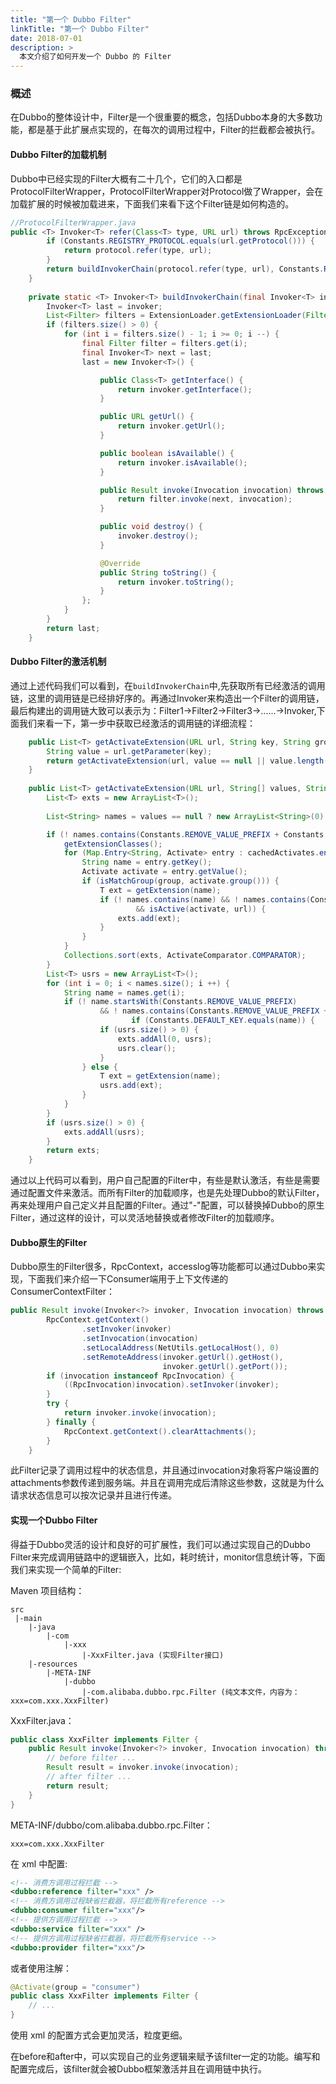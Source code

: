 ```yaml
---
title: "第一个 Dubbo Filter"
linkTitle: "第一个 Dubbo Filter"
date: 2018-07-01
description: >
  本文介绍了如何开发一个 Dubbo 的 Filter
---
```


### 概述
在Dubbo的整体设计中，Filter是一个很重要的概念，包括Dubbo本身的大多数功能，都是基于此扩展点实现的，在每次的调用过程中，Filter的拦截都会被执行。

#### Dubbo Filter的加载机制
Dubbo中已经实现的Filter大概有二十几个，它们的入口都是ProtocolFilterWrapper，ProtocolFilterWrapper对Protocol做了Wrapper，会在加载扩展的时候被加载进来，下面我们来看下这个Filter链是如何构造的。

```java
//ProtocolFilterWrapper.java
public <T> Invoker<T> refer(Class<T> type, URL url) throws RpcException {
        if (Constants.REGISTRY_PROTOCOL.equals(url.getProtocol())) {
            return protocol.refer(type, url);
        }
        return buildInvokerChain(protocol.refer(type, url), Constants.REFERENCE_FILTER_KEY, Constants.CONSUMER);
    }
    
    private static <T> Invoker<T> buildInvokerChain(final Invoker<T> invoker, String key, String group) {
        Invoker<T> last = invoker;
        List<Filter> filters = ExtensionLoader.getExtensionLoader(Filter.class).getActivateExtension(invoker.getUrl(), key, group);
        if (filters.size() > 0) {
            for (int i = filters.size() - 1; i >= 0; i --) {
                final Filter filter = filters.get(i);
                final Invoker<T> next = last;
                last = new Invoker<T>() {

                    public Class<T> getInterface() {
                        return invoker.getInterface();
                    }

                    public URL getUrl() {
                        return invoker.getUrl();
                    }

                    public boolean isAvailable() {
                        return invoker.isAvailable();
                    }

                    public Result invoke(Invocation invocation) throws RpcException {
                        return filter.invoke(next, invocation);
                    }

                    public void destroy() {
                        invoker.destroy();
                    }

                    @Override
                    public String toString() {
                        return invoker.toString();
                    }
                };
            }
        }
        return last;
    }

```

#### Dubbo Filter的激活机制
通过上述代码我们可以看到，在`buildInvokerChain`中,先获取所有已经激活的调用链，这里的调用链是已经排好序的。再通过Invoker来构造出一个Filter的调用链，最后构建出的调用链大致可以表示为：Filter1->Filter2->Filter3->......->Invoker,下面我们来看一下，第一步中获取已经激活的调用链的详细流程：

```java
    public List<T> getActivateExtension(URL url, String key, String group) {
        String value = url.getParameter(key);
        return getActivateExtension(url, value == null || value.length() == 0 ? null : Constants.COMMA_SPLIT_PATTERN.split(value), group);
    }
    
    public List<T> getActivateExtension(URL url, String[] values, String group) {
        List<T> exts = new ArrayList<T>();
        
        List<String> names = values == null ? new ArrayList<String>(0) : Arrays.asList(values);

        if (! names.contains(Constants.REMOVE_VALUE_PREFIX + Constants.DEFAULT_KEY)) {
            getExtensionClasses();
            for (Map.Entry<String, Activate> entry : cachedActivates.entrySet()) {
                String name = entry.getKey();
                Activate activate = entry.getValue();
                if (isMatchGroup(group, activate.group())) {
                    T ext = getExtension(name);
                    if (! names.contains(name) && ! names.contains(Constants.REMOVE_VALUE_PREFIX + name) 
                            && isActive(activate, url)) {
                        exts.add(ext);
                    }
                }
            }
            Collections.sort(exts, ActivateComparator.COMPARATOR);
        }
        List<T> usrs = new ArrayList<T>();
        for (int i = 0; i < names.size(); i ++) {
            String name = names.get(i);
            if (! name.startsWith(Constants.REMOVE_VALUE_PREFIX)
                    && ! names.contains(Constants.REMOVE_VALUE_PREFIX + name)) {
                           if (Constants.DEFAULT_KEY.equals(name)) {
                    if (usrs.size() > 0) {
                        exts.addAll(0, usrs);
                        usrs.clear();
                    }
                } else {
                    T ext = getExtension(name);
                    usrs.add(ext);
                }
            }
        }
        if (usrs.size() > 0) {
            exts.addAll(usrs);
        }
        return exts;
    }
```
通过以上代码可以看到，用户自己配置的Filter中，有些是默认激活，有些是需要通过配置文件来激活。而所有Filter的加载顺序，也是先处理Dubbo的默认Filter，再来处理用户自己定义并且配置的Filter。通过"-"配置，可以替换掉Dubbo的原生Filter，通过这样的设计，可以灵活地替换或者修改Filter的加载顺序。

#### Dubbo原生的Filter
Dubbo原生的Filter很多，RpcContext，accesslog等功能都可以通过Dubbo来实现，下面我们来介绍一下Consumer端用于上下文传递的ConsumerContextFilter：

```java
public Result invoke(Invoker<?> invoker, Invocation invocation) throws RpcException {
        RpcContext.getContext()
                .setInvoker(invoker)
                .setInvocation(invocation)
                .setLocalAddress(NetUtils.getLocalHost(), 0)
                .setRemoteAddress(invoker.getUrl().getHost(), 
                                  invoker.getUrl().getPort());
        if (invocation instanceof RpcInvocation) {
            ((RpcInvocation)invocation).setInvoker(invoker);
        }
        try {
            return invoker.invoke(invocation);
        } finally {
            RpcContext.getContext().clearAttachments();
        }
    }
```
此Filter记录了调用过程中的状态信息，并且通过invocation对象将客户端设置的attachments参数传递到服务端。并且在调用完成后清除这些参数，这就是为什么请求状态信息可以按次记录并且进行传递。

#### 实现一个Dubbo Filter
得益于Dubbo灵活的设计和良好的可扩展性，我们可以通过实现自己的Dubbo Filter来完成调用链路中的逻辑嵌入，比如，耗时统计，monitor信息统计等，下面我们来实现一个简单的Filter:

Maven 项目结构：

```
src
 |-main
    |-java
        |-com
            |-xxx
                |-XxxFilter.java (实现Filter接口)
    |-resources
        |-META-INF
            |-dubbo
                |-com.alibaba.dubbo.rpc.Filter (纯文本文件，内容为：xxx=com.xxx.XxxFilter)
```

XxxFilter.java：

```java
public class XxxFilter implements Filter {
    public Result invoke(Invoker<?> invoker, Invocation invocation) throws RpcException {
        // before filter ...
        Result result = invoker.invoke(invocation);
        // after filter ...
        return result;
    }
}
```

META-INF/dubbo/com.alibaba.dubbo.rpc.Filter：
```
xxx=com.xxx.XxxFilter
```

在 xml 中配置:

```xml
<!-- 消费方调用过程拦截 -->
<dubbo:reference filter="xxx" />
<!-- 消费方调用过程缺省拦截器，将拦截所有reference -->
<dubbo:consumer filter="xxx"/>
<!-- 提供方调用过程拦截 -->
<dubbo:service filter="xxx" />
<!-- 提供方调用过程缺省拦截器，将拦截所有service -->
<dubbo:provider filter="xxx"/>
```

或者使用注解：

```java
@Activate(group = "consumer")
public class XxxFilter implements Filter {
    // ...
}
```

使用 xml 的配置方式会更加灵活，粒度更细。

在before和after中，可以实现自己的业务逻辑来赋予该filter一定的功能。编写和配置完成后，该filter就会被Dubbo框架激活并且在调用链中执行。

